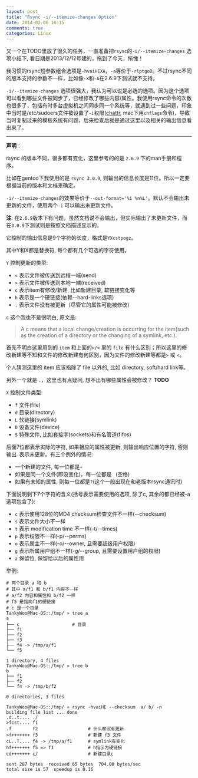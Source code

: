 ```yaml
---
layout: post
title: "Rsync -i/--itemize-changes Option"
date: 2014-02-06 16:15
comments: true
categories: Linux
---
```


<!-- more -->

又一个在TODO里放了很久的任务，一直准备把`rsync`的`-i/--itemize-changes` 选项小结下, 看日期是2013/12/12号建的，拖到了今天，惭愧！

我习惯的rsync短参数组合选项是`-hvaiHEXA`，`-a`等价于`-rlptgoD`。不过rsync不同的版本支持的参数不一样，比如像`-X`和`-A`在2.6.9下测试就不支持。

`-i/--itemize-changes` 选项很强大，我认为可以说是必选的选项。因为这个选项可以看到哪些文件被同步了，已经修改了哪些内容/属性。我使用rsync命令的次数也很多了，包括有时多台虚拟机之间同步同一个系统等，就遇到过一些问题，印象中当时是/etc/sudoers文件被设置了`-i`权限([chattr](http://linux.die.net/man/1/chattr), mac下用`chflags`命令)，导致当时复制过来的模板系统有问题，后来检查后就是通过这里以及相关的输出信息看出来了。

------

**声明**：

rsync 的版本不同，很多都有变化，这里参考的的是 `2.6.9` 下的man手册和程序。

比如在gentoo下我使用的是 `rsync 3.0.9`, 则输出的信息长度是11位。所以一定要根据当前的版本和文档来确定。

`-i/--itemize-changes`的效果等价于`--out-format='%i %n%L'`。默认不会输出未更新的文件，使用两个`-i` 可以输出未更新文件。

**注**: 在`2.6.9`版本下有问题，虽然文档说不会输出，但实际输出了未更新文件，而在`3.0.9`下测试则是按照文档描述显示的。

它控制的输出信息是9个字符的长度，格式是`YXcstpogz`。

其中Y和X都是替换符, 每个都有几个可选的字符使用。

`Y` 控制更新的类型:

* `<` 表示文件被传送到远程一端(send)
* `>` 表示文件被传送到本地一端(received)
* `c` 表示item有修改/新建, 比如新建目录, 软链接变化等
* `h` 表示是一个硬链接(依赖--hard-links选项)
* `.` 表示文件没有被更新（尽管它的属性可能被修改)

`c` 这个我也不是很明白, 原文是:

> A c means that a local change/creation is occurring for the item(such as the creation of a directory or the changing of a symlink, etc.).

首先不明白这里用到的 `item` 和上面的`>/<` 里的 `file` 有什么区别；所以这里的修改新建等不知和文件的修改新建有何区别，因为文件的修改新建等都是`>` 或 `<`。

个人猜测这里的 item 应该指除了 file 以外的, 比如 directory, soft/hard link等。

另外一个就是 `.`，这里也有点疑问, 想不出有哪些属性会被修改？ **TODO**

`X` 控制文件类型:

* `f` 文件(file)
* `d` 目录(directory)
* `L` 软链接(symlink)
* `D` 设备文件(device)
* `S` 特殊文件, 比如套接字(sockets)和有名管道(fifos)

后面7位都表示实际的字符, 如果相应的属性被更新, 则输出响应位置的字符, 否则输出`.`表示未更新。有三个例外的情况:

* 一个新建的文件, 每一位都是`+`
* 如果是同一个文件(即没变化)，每一位都是` ` (空格)
* 如果有未知的属性, 则每一位都是`?`(这个一般出现在和老版本rsync通讯时)

下面说明剩下7个字符的含义(括号表示需要使用的选项, 除了c, 其余的都已经被-a选项包含了):

* `c` 表示使用128位的MD4 checksum检查文件不一样(--checksum)
* `s` 表示文件大小不一样
* `t` 表示 modification time 不一样(-t/--times)
* `p` 表示权限不一样(-p/--perms)
* `o` 表示属主不一样(-o/--owner, 且需要超级用户权限)
* `g` 表示所属用户组不一样(-g/--group, 且需要设置用户组的权限)
* `z` 保留位, 保留给以后的属性用

举例:

	# 两个目录 a 和 b
	# 其中 a/f1 和 b/f1 内容不一样
	# a/f2 内容和属性和 b/f2 一样
	# f5 是指向f1的硬链接
	# c 是一个目录
	TankyWoo@Mac-OS::/tmp/ » tree a
	a
	├── c                    # 目录
	├── f1
	├── f2
	├── f3
	├── f4 -> /tmp/a/f1
	└── f5

	1 directory, 4 files
	TankyWoo@Mac-OS::/tmp/ » tree b
	b
	├── f1
	├── f2
	└── f4 -> /tmp/b/f2

	0 directories, 3 files

	TankyWoo@Mac-OS::/tmp/ » rsync -hvaiHE --checksum  a/ b/ -n
	building file list ... done
	.d..t.... ./
	>fcst.... f1
	.f        f2                   # 什么都没有更新
	>f+++++++ f3                   # 新建 f3 文件
	cL..T.... f4 -> /tmp/a/f1      # symlink有变化
	hf+++++++ f5 => f1             # h指示为硬链接
	cd+++++++ c/                   # 新建目录c

	sent 287 bytes  received 65 bytes  704.00 bytes/sec
	total size is 57  speedup is 0.16

